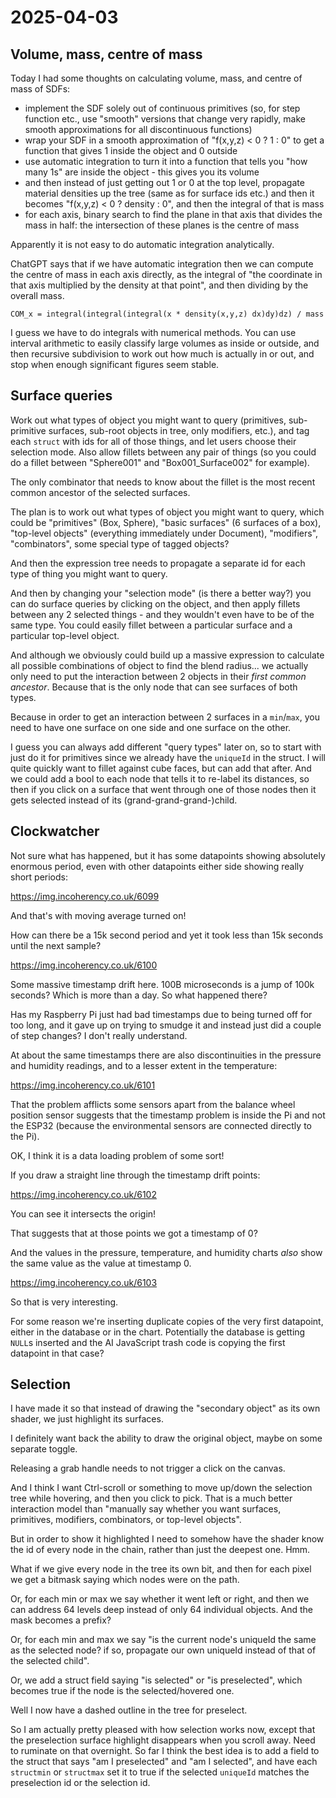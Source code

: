 # 2025-04-03

## Volume, mass, centre of mass

Today I had some thoughts on calculating volume, mass, and centre of mass
of SDFs:

 * implement the SDF solely out of continuous primitives (so, for step function etc., use "smooth" versions that change very rapidly, make smooth approximations for all discontinuous functions)
 * wrap your SDF in a smooth approximation of "f(x,y,z) < 0 ? 1 : 0" to get a function that gives 1 inside the object and 0 outside
 * use automatic integration to turn it into a function that tells you "how many 1s" are inside the object - this gives you its volume
 * and then instead of just getting out 1 or 0 at the top level, propagate material densities up the tree (same as for surface ids etc.) and then it becomes "f(x,y,z) < 0 ? density : 0", and then the integral of that is mass
 * for each axis, binary search to find the plane in that axis that divides the mass in half: the intersection of these planes is the centre of mass

Apparently it is not easy to do automatic integration analytically.

ChatGPT says that if we have automatic integration then we
can compute the centre of mass in each axis directly, as the integral of
"the coordinate in that axis multiplied by the density at that point",
and then dividing by the overall mass.

    COM_x = integral(integral(integral(x * density(x,y,z) dx)dy)dz) / mass

I guess we have to do integrals with numerical methods. You can use
interval arithmetic to easily classify large volumes as inside or
outside, and then recursive subdivision to work out how much is
actually in or out, and stop when enough significant figures seem
stable.

## Surface queries

Work out what types of object you might want to query (primitives, sub-primitive surfaces, sub-root objects in tree, only modifiers, etc.), and tag each `struct` with ids for all of those things, and let users choose their selection mode. Also allow fillets between any pair of things (so you could do a fillet between "Sphere001" and "Box001_Surface002" for example).

The only combinator that needs to know about the fillet is the most recent common ancestor of the selected surfaces.

The plan is to work out what types of object you might want to query,
which could be "primitives" (Box, Sphere), "basic surfaces" (6 surfaces
of a box), "top-level objects" (everything immediately under Document),
"modifiers", "combinators", some special type of tagged objects?

And then the expression tree needs to propagate a separate id for each
type of thing you might want to query.

And then by changing your "selection mode" (is there a better way?) you
can do surface queries by clicking on the object, and then apply fillets
between any 2 selected things - and they wouldn't even have to be of
the same type. You could easily fillet between a particular surface and
a particular top-level object.

And although we obviously could build up a massive expression to
calculate all possible combinations of object to find the blend radius...
we actually only need to put the interaction between 2 objects in
their *first common ancestor*. Because that is the only node that can
see surfaces of both types.

Because in order to get an interaction between 2 surfaces in a `min`/`max`, you
need to have one surface on one side and one surface on the other.

I guess you can always add different "query types" later on, so to
start with just do it for primitives since we already have
the `uniqueId` in the struct. I will
quite quickly want to fillet against cube faces, but can add that after.
And we could add a bool to each node that tells it to re-label its
distances, so then if you click on a surface that went through one of
those nodes then it gets selected instead of its (grand-grand-grand-)child.

## Clockwatcher

Not sure what has happened, but it has some datapoints showing
absolutely enormous period, even with other datapoints
either side showing really short periods:

https://img.incoherency.co.uk/6099

And that's with moving average turned on!

How can there be a 15k second period and yet it took less than 15k
seconds until the next sample?

https://img.incoherency.co.uk/6100

Some massive timestamp drift here. 100B microseconds is a jump of
100k seconds? Which is more than a day. So what happened there?

Has my Raspberry Pi just had bad timestamps due to being turned off
for too long, and it gave up on trying to smudge it and instead just
did a couple of step changes? I don't really understand.

At about the same timestamps there are also discontinuities in
the pressure and humidity readings, and to a lesser extent in
the temperature:

https://img.incoherency.co.uk/6101

That the problem afflicts some sensors apart from the balance wheel
position sensor suggests that the timestamp problem is inside the Pi
and not the ESP32 (because the environmental sensors are connected
directly to the Pi).

OK, I think it is a data loading problem of some sort!

If you draw a straight line through the timestamp drift points:

https://img.incoherency.co.uk/6102

You can see it intersects the origin!

That suggests that at those points we got a timestamp of 0?

And the values in the pressure, temperature, and humidity charts
*also* show the same value as the value at timestamp 0.

https://img.incoherency.co.uk/6103

So that is very interesting.

For some reason we're inserting duplicate copies of the very
first datapoint, either in the database or in the chart. Potentially
the database is getting `NULL`s inserted and the AI JavaScript trash
code is copying the first datapoint in that case?

## Selection

I have made it so that instead of drawing the "secondary object" as
its own shader, we just highlight its surfaces.

I definitely
want back the ability to draw the original object, maybe
on some separate toggle.

Releasing a grab handle needs to not trigger a click on the canvas.

And I think I want Ctrl-scroll or something to move up/down the
selection tree while hovering, and then you click to pick. That is
a much better interaction model than "manually say whether you want
surfaces, primitives, modifiers, combinators, or top-level objects".

But in order to show it highlighted I need to somehow have the
shader know the id of every node in the chain, rather than just
the deepest one. Hmm.

What if we give every node in the tree its own bit, and then for
each pixel we get a bitmask saying which nodes were on the path.

Or, for each min or max we say whether it went left or right, and
then we can address 64 levels deep instead of only 64 individual
objects. And the mask becomes a prefix?

Or, for each min and max we say "is the current node's uniqueId the same
as the selected node? if so, propagate our own uniqueId instead of
that of the selected child".

Or, we add a struct field saying "is selected" or "is preselected",
which becomes true if the node is the selected/hovered one.

Well I now have a dashed outline in the tree for preselect.

So I am actually pretty pleased with how selection works now,
except that the preselection surface highlight disappears when you
scroll away. Need to ruminate on that overnight. So far I think the
best idea is to add a field to the struct that says "am I preselected"
and "am I selected",
and have each `structmin` or `structmax` set it to true if the
selected `uniqueId` matches the preselection id or the selection id.

